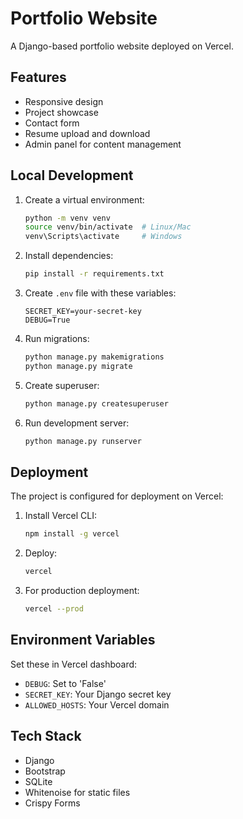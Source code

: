 # Portfolio Website

A Django-based portfolio website deployed on Vercel.

## Features

- Responsive design
- Project showcase
- Contact form
- Resume upload and download
- Admin panel for content management

## Local Development

1. Create a virtual environment:
   ```bash
   python -m venv venv
   source venv/bin/activate  # Linux/Mac
   venv\Scripts\activate     # Windows
   ```

2. Install dependencies:
   ```bash
   pip install -r requirements.txt
   ```

3. Create `.env` file with these variables:
   ```
   SECRET_KEY=your-secret-key
   DEBUG=True
   ```

4. Run migrations:
   ```bash
   python manage.py makemigrations
   python manage.py migrate
   ```

5. Create superuser:
   ```bash
   python manage.py createsuperuser
   ```

6. Run development server:
   ```bash
   python manage.py runserver
   ```

## Deployment

The project is configured for deployment on Vercel:

1. Install Vercel CLI:
   ```bash
   npm install -g vercel
   ```

2. Deploy:
   ```bash
   vercel
   ```

3. For production deployment:
   ```bash
   vercel --prod
   ```

## Environment Variables

Set these in Vercel dashboard:

- `DEBUG`: Set to 'False'
- `SECRET_KEY`: Your Django secret key
- `ALLOWED_HOSTS`: Your Vercel domain

## Tech Stack

- Django
- Bootstrap
- SQLite
- Whitenoise for static files
- Crispy Forms
